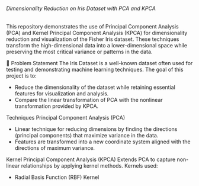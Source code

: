 
###### Dimensionality Reduction on Iris Dataset with PCA and KPCA
This repository demonstrates the use of Principal Component Analysis (PCA) and Kernel Principal Component Analysis (KPCA) for dimensionality reduction and 
visualization of the Fisher Iris dataset. These techniques transform the high-dimensional data into a lower-dimensional space while preserving the most critical variance or 
patterns in the data.


🌸 Problem Statement
The Iris Dataset is a well-known dataset often used for testing and demonstrating machine learning techniques. The goal of this project is to:

* Reduce the dimensionality of the dataset while retaining essential features for visualization and analysis.
* Compare the linear transformation of PCA with the nonlinear transformation provided by KPCA.

Techniques
Principal Component Analysis (PCA)
* Linear technique for reducing dimensions by finding the directions (principal components) that maximize variance in the data.
* Features are transformed into a new coordinate system aligned with the directions of maximum variance.
  
Kernel Principal Component Analysis (KPCA)
Extends PCA to capture non-linear relationships by applying kernel methods.
Kernels used:
* Radial Basis Function (RBF) Kernel
